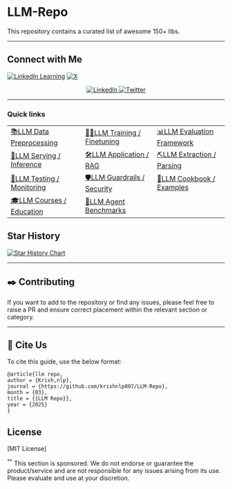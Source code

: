 # LLM-Repo
This repository contains a curated list of awesome 150+ libs.

---
## Connect with Me
[![LinkedIn Learning](https://custom-icon-badges.demolab.com/badge/LinkedIn%20Learning-0A66C2?logo=linkedin-white&logoColor=fff)]([#](https://www.linkedin.com/in/kalyanksnlp/))
[![X](https://img.shields.io/badge/X-%23000000.svg?logo=X&logoColor=white)]([#](https://twitter.com/yourhandle))

<p align="center">
  <a href="https://www.linkedin.com/in/kalyanksnlp/">
    <img src="https://img.shields.io/badge/-Follow%20Kalyan_KS-blue?logo=linkedin&style=flat-square" alt="LinkedIn">
  </a>
  <a href="https://x.com/kalyan_kpl">
    <img src="https://img.shields.io/twitter/follow/Kalyan_KS" alt="Twitter">
  </a>
</p>

<hr/>

### Quick links
||||
|---|---|---|
| [📚LLM Data Preprocessing](#llm-data-preprocessing) | [🏋️‍♂️LLM Training / Finetuning](#llm-training--finetuning) | [📊LLM Evaluation Framework](#llm-evaluation-framework) |
| [🚀LLM Serving / Inference](#llm-serving--inference) | [🛠️LLM Application / RAG](#llm-application--rag) | [⛏️LLM Extraction / Parsing](#llm-extraction--parsing) |
| [🧐LLM Testing / Monitoring](#llm-testing--monitoring) | [🛡️LLM Guardrails / Security](#llm-guardrails--security) | [🍳LLM Cookbook / Examples](#llm-cookbook--examples) |
| [🎓LLM Courses / Education](#llm-courses--education) | [🤖LLM Agent Benchmarks](#llm-agent-benchmarks) |


## Star History
[![Star History Chart](https://api.star-history.com/svg?repos=krishnlp007/LLM-Repo&type=Date)](https://star-history.com/#)

---

## :black_nib: Contributing

If you want to add to the repository or find any issues, please feel free to raise a PR and ensure correct placement within the relevant section or category.

---

## :pushpin: Cite Us

To cite this guide, use the below format:

```
@article{llm repo,
author = {Krish,nlp},
journal = {https://github.com/krishnlp007/LLM-Repo},
month = {03},
title = {{LLM Repo}},
year = {2025}
}
```

## License

[MIT License]



<sup>**</sup> This section is sponsored. We do not endorse or guarantee the product/service and are not responsible for any issues arising from its use. Please evaluate and use at your discretion.

